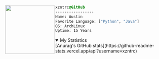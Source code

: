 <div style="display:block;text-align:left"><a href="https://github.com/Eccentrici/" imageanchor="1"><img align="left" src="https://avatars.githubusercontent.com/u/96399844?v=4" border="0" style="width:155px;">
  
  ```css
  xzntrc@GitHub
  -----------------
  Name: Austin
  Favorite Language: ["Python", "Java"]
  OS: ArchLinux  
  Uptime: 15 Years
  ```
<details open>
<summary> My Statistics</summary>

</details>
</div>
[Anurag's GitHub stats](https://github-readme-stats.vercel.app/api?username=xzntrc)





